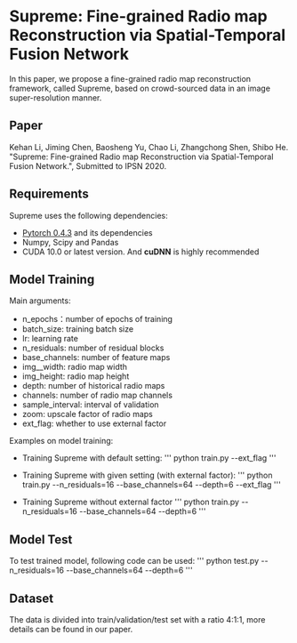 # Supreme: Fine-grained Radio map Reconstruction via Spatial-Temporal Fusion Network
In this paper, we propose a fine-grained radio map reconstruction framework, called Supreme, based on
crowd-sourced data in an image super-resolution manner. 

## Paper
Kehan Li, Jiming Chen, Baosheng Yu, Chao Li, Zhangchong Shen, Shibo He. "Supreme: Fine-grained Radio map Reconstruction via Spatial-Temporal Fusion Network.", Submitted to IPSN 2020.

## Requirements
Supreme uses the following dependencies:
* [Pytorch 0.4.3](https://pytorch.org/get-started/locally/) and its dependencies
* Numpy, Scipy and Pandas
* CUDA 10.0 or latest version. And **cuDNN** is highly recommended

## Model Training
Main arguments:
- n_epochs：number of epochs of training
- batch_size: training batch size
- lr: learning rate
- n_residuals: number of residual blocks
- base_channels: number of feature maps
- img__width: radio map width
- img_height: radio map height
- depth: number of historical radio maps
- channels: number of radio map channels
- sample_interval: interval of validation
- zoom: upscale factor of radio maps
- ext_flag: whether to use external factor

Examples on model training:
* Training Supreme with default setting:
'''
python train.py --ext_flag
'''

* Training Supreme with given setting (with external factor):
'''
python train.py --n_residuals=16 --base_channels=64 --depth=6 --ext_flag
'''

* Training Supreme without external factor 
'''
python train.py --n_residuals=16 --base_channels=64 --depth=6
'''

## Model Test
To test trained model, following code can be used:
'''
python test.py --n_residuals=16 --base_channels=64 --depth=6
'''

## Dataset
The data is divided into train/validation/test set with a ratio 4:1:1, more details can be found in our paper. 

